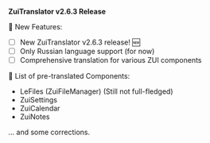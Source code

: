 **ZuiTranslator v2.6.3 Release**

🚀 New Features:
- [ ] New ZuiTranslator v2.6.3 release! 🆕
- [ ] Only Russian language support (for now)
- [ ] Comprehensive translation for various ZUI components

🎁 List of pre-translated Components:

- LeFiles (ZuiFileManager) (Still not full-fledged)
- ZuiSettings
- ZuiCalendar
- ZuiNotes

... and some corrections.
